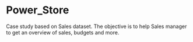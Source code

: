 # Power_Store
Case study based on Sales dataset. The objective is to help Sales manager to get an overview of sales, budgets and more.
